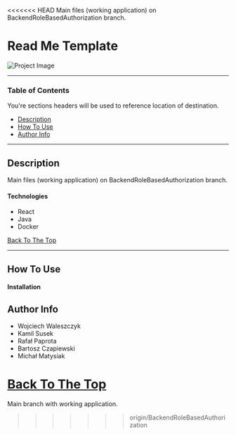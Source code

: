 <<<<<<< HEAD
Main files (working application) on BackendRoleBasedAuthorization branch.

# Read Me Template

![Project Image](https://github.com/wiru123321/Company-Cars-Rents/blob/master/frontend/car-rental-app/src/resources/login-background.jpg)

---

### Table of Contents

You're sections headers will be used to reference location of destination.

- [Description](#description)
- [How To Use](#how-to-use)
- [Author Info](#author-info)

---

## Description

Main files (working application) on BackendRoleBasedAuthorization branch.

#### Technologies

- React
- Java
- Docker

[Back To The Top](#read-me-template)

---

## How To Use

#### Installation

## Author Info

- Wojciech Waleszczyk
- Kamil Susek
- Rafał Paprota
- Bartosz Czapiewski
- Michał Matysiak

[Back To The Top](#read-me-template)
=======
Main branch with working application.
>>>>>>> origin/BackendRoleBasedAuthorization
